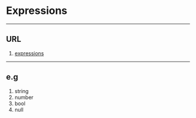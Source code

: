 # Expressions

---

## URL
1. [expressions](https://www.terraform.io/language/expressions)

---

## e.g
1. string
2. number
3. bool
4. null
